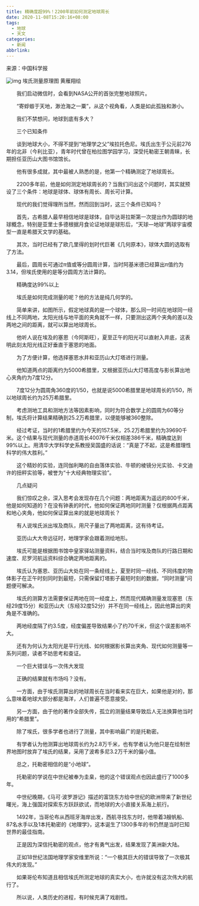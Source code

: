 ```yaml
---
title: 精确度超99%！2200年前如何测定地球周长
date: 2020-11-08T15:20:16+08:00
tags:
  - 地球
  - 天文
categories:
  - 新闻
abbrlink:
---
```


来源：中国科学报

![img](https://cdn.jsdelivr.net/gh/yakeing/Documentation@main/Hexo/images/09e1-kcpxnwv4279144.jpg)
埃氏测量原理图  黄雁翔绘

　　我们启动微信时，会看到NASA公开的首张完整地球照片。

　　“寄蜉蝣于天地，渺沧海之一粟”，从这个视角看，人类是如此孤独和渺小。

　　我们不禁想问，地球到底有多大？

　　三个已知条件

　　谈到地球大小，不得不提到“地理学之父”埃拉托色尼。埃氏出生于公元前276年的北非（今利比亚），青年时代曾在柏拉图学园学习，深受托勒密王朝青睐，长期担任亚历山大图书馆馆长。

　　他有很多成就，其中最被人熟悉的是，他第一个精确测定了地球周长。

　　2200多年前，他是如何测定地球周长的？当我们问出这个问题时，其实就预设了三个条件：地球是球体、球体有周长、周长可计算。

　　现代的我们觉得理所当然，然而回到当时，这三个条件已知吗？

　　首先，古希腊人最早相信地球是球体，自毕达哥拉斯第一次提出作为圆球的地球概念，特别是亚里士多德根据月食论证地球是球形后，“天球—地球”两球宇宙模型一直是希腊天文学的基础。

　　其次，当时已经有了欧几里得的划时代巨著《几何原本》，球体大圆的选取有了方法。

　　最后，圆周长可通过π值或等分圆周计算，当时阿基米德已经算出π值约为3.14，但埃氏使用的是等分圆周方法计算的。

　　精确度达99%以上

　　埃氏是如何完成测量的呢？他的方法是纯几何学的。

　　简单来讲，如图所示，假定地球真的是一个球体，那么同一时间在地球同一经线上不同两地，太阳光线与地平面的夹角就不一样，只要测出这两个夹角的差以及两地之间的距离，就可以算出地球周长。

　　他听人说在埃及的塞恩（今阿斯旺），夏至正午的阳光可以直射入井底，这表明此刻太阳光线正好垂直于塞恩的地面。

　　为了方便计算，他选择塞恩水井和亚历山大灯塔进行测量。

　　他知道两点的距离约为5000希腊里，又根据亚历山大灯塔高度与影长算出地心夹角约为7度12分。

　　7度12分为圆周角360度的1/50，也就是说5000希腊里是地球周长的1/50，所以地球周长约为25万希腊里。

　　考虑测地工具和测地方法等因素影响，同时为符合数学上的圆周为60等分制，埃氏将计算结果精确到25.2万希腊里，以便能够被360整除。

　　经过考证，当时的1希腊里约为今天的157.5米，25.2万希腊里约为39690千米。这个结果与现代测量的赤道周长40076千米仅相差386千米，精确度达到99%以上。用清华大学科学史系教授吴国盛的话说：“真是了不起，这是希腊理性科学的伟大胜利。”

　　这个精妙的实验，连同伽利略的自由落体实验、牛顿的棱镜分光实验、卡文迪许的扭秤实验等，被誉为“十大经典物理实验”。

　　几点疑问

　　我们惊叹之余，深入思考会发现存在几个问题：两地距离为遥远的800千米，他是如何知道的？在没有钟表的时代，他如何保证两地同时测量？仅根据两点距离和地心夹角，他如何保证算出来的就是地球周长？

　　有人说埃氏派出埃及商队，用尺子量出了两地距离，这有待考证。

　　亚历山大大帝远征时，地理学家会跟着测绘地形。

　　埃氏可能是根据图书馆中皇家驿站测量资料，结合当时埃及商队的行路日期和速度、尼罗河航运资料综合确定两地距离的。

　　埃氏认为塞恩、亚历山大处在同一条经线上，夏至时同一经线、不同纬度的物体影子在正午时刻同时到最短，只需保留灯塔影子最短时刻的数据，“同时测量”问题便可解决。

　　埃氏的测算方法需要保证两地在同一经度上，然而现代精确测量发现塞恩（东经29度15分）和亚历山大（东经32度52分）并不在同一经线上，因此他算出的夹角是不准确的。

　　两地经度隔了约3.5度，经度偏差导致结果小了约70千米，但这个误差影响不大。

　　还有为何认为太阳光是平行光线、如何根据影长算出夹角、现代如何测量等一系列问题，读者不妨思考和查证。

　　一个巨大错误与一次伟大发现

　　正确的结果就有市场吗？没有。

　　一方面，由于埃氏测算出的地球周长在当时看来实在巨大，如果他是对的，那么意味着地球大部分都是海洋，人们普遍不愿意接受。

　　另一方面，由于他的著作全部失传，孤立的测量结果导致后人无法换算他当时用的“希腊里”。

　　除了埃氏，很多学者也进行了测量，其中影响最广的是托勒密。

　　有学者认为他测算出地球周长约为2.8万千米，也有学者认为他只是在绘制世界地图时放弃了埃氏的结果，采用了波希多尼3.2万千米的偏小值。

　　总之，托勒密相信的是“小地球”。

　　托勒密的学说在中世纪被奉为圭臬，他的这个错误观点也因此盛行了1000多年。

　　中世纪晚期，《马可·波罗游记》描述的富饶东方给中世纪的欧洲带来了新世纪曙光，海上强国对探索东方跃跃欲试，而地球的大小直接关系海上航行。

　　1492年，当哥伦布从西班牙海岸出发，西航寻找东方时，他带着3艘帆船、87名水手以及1本托勒密的《地理学》，这本诞生了1300多年的书仍然是当时已知世界的最佳指南。

　　正是因为深信托勒密的观点，他才有勇气出发，结果发现了美洲新大陆。

　　正如18世纪法国地理学家安维里所说：“一个极其巨大的错误导致了一次极其伟大的发现。”

　　如果哥伦布知道且相信埃氏所测定地球的真实大小，也许就没有这次伟大的航行了。

　　所以说，人类历史的进程，有时候充满了戏剧性。
